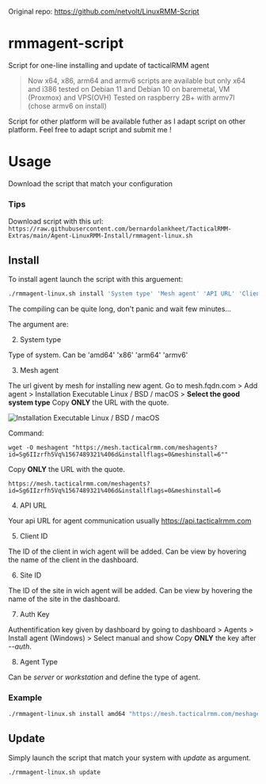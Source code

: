 Original repo: https://github.com/netvolt/LinuxRMM-Script

# rmmagent-script
Script for one-line installing and update of tacticalRMM agent

> Now x64, x86, arm64 and armv6 scripts are available but only x64 and i386 tested on Debian 11 and Debian 10 on baremetal, VM (Proxmox) and VPS(OVH)
> Tested on raspberry 2B+ with armv7l (chose armv6 on install)

Script for other platform will be available futher as I adapt script on other platform.
Feel free to adapt script and submit me !

# Usage
Download the script that match your configuration

### Tips

Download script with this url: `https://raw.githubusercontent.com/bernardolankheet/TacticalRMM-Extras/main/Agent-LinuxRMM-Install/rmmagent-linux.sh`

## Install
To install agent launch the script with this arguement:

```bash
./rmmagent-linux.sh install 'System type' 'Mesh agent' 'API URL' 'Client ID' 'Site ID' 'Auth Key' 'Agent Type'
```
The compiling can be quite long, don't panic and wait few minutes...

The argument are:

2. System type

  Type of system. Can be 'amd64' 'x86' 'arm64' 'armv6'  

3. Mesh agent

  The url givent by mesh for installing new agent.
  Go to mesh.fqdn.com > Add agent > Installation Executable Linux / BSD / macOS > **Select the good system type**
  Copy **ONLY** the URL with the quote.
  
  ![Installation Executable Linux / BSD / macOS](https://github.com/bernardolankheet/TacticalRMM-Extras/assets/59538185/39764a76-b627-48f4-ae96-367e6462ad29)

  Command: 
  ```
  wget -O meshagent "https://mesh.tacticalrmm.com/meshagents?id=Sg6IIzrfh5Vq%1567489321%406d&installflags=0&meshinstall=6""
  ```

  Copy **ONLY** the URL with the quote.
  ```
  https://mesh.tacticalrmm.com/meshagents?id=Sg6IIzrfh5Vq%1567489321%406d&installflags=0&meshinstall=6
  ```
  
4. API URL

  Your api URL for agent communication usually https://api.tacticalrmm.com
  
5. Client ID

  The ID of the client in wich agent will be added.
  Can be view by hovering the name of the client in the dashboard.
  
6. Site ID

  The ID of the site in wich agent will be added.
  Can be view by hovering the name of the site in the dashboard.
  
7. Auth Key

  Authentification key given by dashboard by going to dashboard > Agents > Install agent (Windows) > Select manual and show
  Copy **ONLY** the key after *--auth*.
  
8. Agent Type

  Can be *server* or *workstation* and define the type of agent.
  
### Example
```bash
./rmmagent-linux.sh install amd64 "https://mesh.tacticalrmm.com/meshagents?id=XXXXX&installflags=X&meshinstall=X" "https://api.tacticalrmm.com" 3 1 "XXXXX" server
```

## Update

Simply launch the script that match your system with *update* as argument.

```bash
./rmmagent-linux.sh update
```
